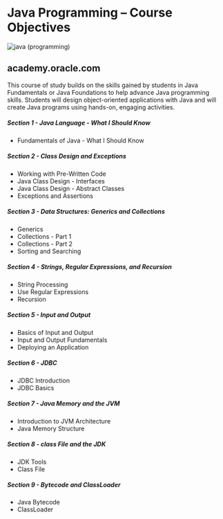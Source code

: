 # Java Programming – Course Objectives
![java (programming)](https://user-images.githubusercontent.com/30287338/75895699-0ce14400-5e47-11ea-8ab9-b5098ab703b3.jpg)
## academy.oracle.com
This course of study builds on the skills gained by students in Java Fundamentals or Java Foundations to 
help advance Java programming skills.  Students will design object-oriented applications with Java and 
will create Java programs using hands-on, engaging activities.

##### Section 1 - Java Language - What I Should Know

-  Fundamentals of Java - What I Should Know

##### Section 2 - Class Design and Exceptions

- Working with Pre-Written Code
- Java Class Design - Interfaces
- Java Class Design - Abstract Classes
- Exceptions and Assertions

##### Section 3 - Data Structures: Generics and Collections

- Generics
- Collections - Part 1
- Collections - Part 2
- Sorting and Searching

##### Section 4 - Strings, Regular Expressions, and Recursion

- String Processing
- Use Regular Expressions
- Recursion

##### Section 5 - Input and Output

- Basics of Input and Output
- Input and Output Fundamentals
- Deploying an Application

##### Section 6 - JDBC

- JDBC Introduction
- JDBC Basics

##### Section 7 - Java Memory and the JVM

- Introduction to JVM Architecture
- Java Memory Structure

##### Section 8 - class File and the JDK

- JDK Tools
- Class File

##### Section 9 - Bytecode and ClassLoader

- Java Bytecode
- ClassLoader
